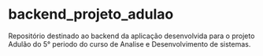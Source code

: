 # backend_projeto_adulao
Repositório destinado ao backend da aplicação desenvolvida para o projeto Adulão do 5° periodo do curso de Analise e Desenvolvimento de sistemas.
